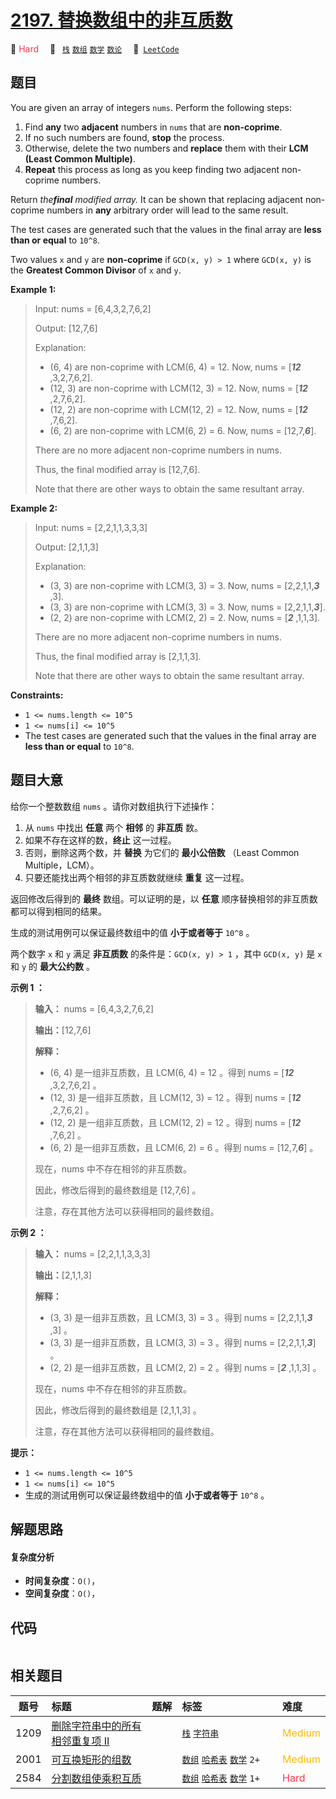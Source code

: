 # [2197. 替换数组中的非互质数](https://leetcode.com/problems/replace-non-coprime-numbers-in-array)

🔴 <font color=#ff334b>Hard</font>&emsp; 🔖&ensp; [`栈`](/outline/tag/stack.md) [`数组`](/outline/tag/array.md) [`数学`](/outline/tag/math.md) [`数论`](/outline/tag/number-theory.md)&emsp; 🔗&ensp;[`LeetCode`](https://leetcode.com/problems/replace-non-coprime-numbers-in-array)

## 题目

You are given an array of integers `nums`. Perform the following steps:

  1. Find **any** two **adjacent** numbers in `nums` that are **non-coprime**.
  2. If no such numbers are found, **stop** the process.
  3. Otherwise, delete the two numbers and **replace** them with their **LCM (Least Common Multiple)**.
  4. **Repeat** this process as long as you keep finding two adjacent non-coprime numbers.

Return _the**final** modified array._ It can be shown that replacing adjacent
non-coprime numbers in **any** arbitrary order will lead to the same result.

The test cases are generated such that the values in the final array are
**less than or equal** to `10^8`.

Two values `x` and `y` are **non-coprime** if `GCD(x, y) > 1` where `GCD(x,
y)` is the **Greatest Common Divisor** of `x` and `y`.



**Example 1:**

> Input: nums = [6,4,3,2,7,6,2]
> 
> Output: [12,7,6]
> 
> Explanation: 
> - (6, 4) are non-coprime with LCM(6, 4) = 12. Now, nums = [**_12_** ,3,2,7,6,2].
> - (12, 3) are non-coprime with LCM(12, 3) = 12. Now, nums = [**_12_** ,2,7,6,2].
> - (12, 2) are non-coprime with LCM(12, 2) = 12. Now, nums = [**_12_** ,7,6,2].
> - (6, 2) are non-coprime with LCM(6, 2) = 6. Now, nums = [12,7,_**6**_].
> 
> There are no more adjacent non-coprime numbers in nums.
> 
> Thus, the final modified array is [12,7,6].
> 
> Note that there are other ways to obtain the same resultant array.

**Example 2:**

> Input: nums = [2,2,1,1,3,3,3]
> 
> Output: [2,1,1,3]
> 
> Explanation: 
> - (3, 3) are non-coprime with LCM(3, 3) = 3. Now, nums = [2,2,1,1,_**3**_ ,3].
> - (3, 3) are non-coprime with LCM(3, 3) = 3. Now, nums = [2,2,1,1,_**3**_].
> - (2, 2) are non-coprime with LCM(2, 2) = 2. Now, nums = [_**2**_ ,1,1,3].
> 
> There are no more adjacent non-coprime numbers in nums.
> 
> Thus, the final modified array is [2,1,1,3].
> 
> Note that there are other ways to obtain the same resultant array.

**Constraints:**

  * `1 <= nums.length <= 10^5`
  * `1 <= nums[i] <= 10^5`
  * The test cases are generated such that the values in the final array are **less than or equal** to `10^8`.


## 题目大意

给你一个整数数组 `nums` 。请你对数组执行下述操作：

  1. 从 `nums` 中找出 **任意** 两个 **相邻** 的 **非互质** 数。
  2. 如果不存在这样的数，**终止** 这一过程。
  3. 否则，删除这两个数，并 **替换** 为它们的 **最小公倍数** （Least Common Multiple，LCM）。
  4. 只要还能找出两个相邻的非互质数就继续 **重复** 这一过程。

返回修改后得到的 **最终** 数组。可以证明的是，以 **任意** 顺序替换相邻的非互质数都可以得到相同的结果。

生成的测试用例可以保证最终数组中的值 **小于或者等于** `10^8` 。

两个数字 `x` 和 `y` 满足 **非互质数** 的条件是：`GCD(x, y) > 1` ，其中 `GCD(x, y)` 是 `x` 和 `y` 的
**最大公约数** 。



**示例 1 ：**

> 
> 
> 
> 
> 
> **输入：** nums = [6,4,3,2,7,6,2]
> 
> **输出：**[12,7,6]
> 
> **解释：**
> - (6, 4) 是一组非互质数，且 LCM(6, 4) = 12 。得到 nums = [_**12**_ ,3,2,7,6,2] 。
> - (12, 3) 是一组非互质数，且 LCM(12, 3) = 12 。得到 nums = [_**12**_ ,2,7,6,2] 。
> - (12, 2) 是一组非互质数，且 LCM(12, 2) = 12 。得到 nums = [_**12**_ ,7,6,2] 。
> - (6, 2) 是一组非互质数，且 LCM(6, 2) = 6 。得到 nums = [12,7,_**6**_] 。
> 
> 现在，nums 中不存在相邻的非互质数。
> 
> 因此，修改后得到的最终数组是 [12,7,6] 。
> 
> 注意，存在其他方法可以获得相同的最终数组。
> 
> 

**示例 2 ：**

> 
> 
> 
> 
> 
> **输入：** nums = [2,2,1,1,3,3,3]
> 
> **输出：**[2,1,1,3]
> 
> **解释：**
> - (3, 3) 是一组非互质数，且 LCM(3, 3) = 3 。得到 nums = [2,2,1,1,_**3**_ ,3] 。
> - (3, 3) 是一组非互质数，且 LCM(3, 3) = 3 。得到 nums = [2,2,1,1,_**3**_] 。
> - (2, 2) 是一组非互质数，且 LCM(2, 2) = 2 。得到 nums = [_**2**_ ,1,1,3] 。
> 
> 现在，nums 中不存在相邻的非互质数。 
> 
> 因此，修改后得到的最终数组是 [2,1,1,3] 。 
> 
> 注意，存在其他方法可以获得相同的最终数组。
> 
> 



**提示：**

  * `1 <= nums.length <= 10^5`
  * `1 <= nums[i] <= 10^5`
  * 生成的测试用例可以保证最终数组中的值 **小于或者等于** `10^8` 。


## 解题思路

#### 复杂度分析

- **时间复杂度**：`O()`，
- **空间复杂度**：`O()`，

## 代码

```javascript

```

## 相关题目

<!-- prettier-ignore -->
| 题号 | 标题 | 题解 | 标签 | 难度 |
| :------: | :------ | :------: | :------ | :------ |
| 1209 | [删除字符串中的所有相邻重复项 II](https://leetcode.com/problems/remove-all-adjacent-duplicates-in-string-ii) |  |  [`栈`](/outline/tag/stack.md) [`字符串`](/outline/tag/string.md) | <font color=#ffb800>Medium</font> |
| 2001 | [可互换矩形的组数](https://leetcode.com/problems/number-of-pairs-of-interchangeable-rectangles) |  |  [`数组`](/outline/tag/array.md) [`哈希表`](/outline/tag/hash-table.md) [`数学`](/outline/tag/math.md) `2+` | <font color=#ffb800>Medium</font> |
| 2584 | [分割数组使乘积互质](https://leetcode.com/problems/split-the-array-to-make-coprime-products) |  |  [`数组`](/outline/tag/array.md) [`哈希表`](/outline/tag/hash-table.md) [`数学`](/outline/tag/math.md) `1+` | <font color=#ff334b>Hard</font> |

<style>
.blue {
    background-color: #096dd9;
    padding: 0.25rem 0.5rem;
    margin: 0;
    font-size: 0.85em;
    border-radius: 3px;
    color: white;
    font-weight: 500;
}
table th:first-of-type { width: 10%; }
table th:nth-of-type(2) { width: 35%; }
table th:nth-of-type(3) { width: 10%; }
table th:nth-of-type(4) { width: 35%; }
table th:nth-of-type(5) { width: 10%; }
</style>
